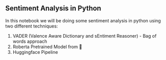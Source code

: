## Sentiment Analysis in Python

In this notebook we will be doing some sentiment analysis in python using two different techniques:
1. VADER (Valence Aware Dictionary and sEntiment Reasoner) - Bag of words approach
2. Roberta Pretrained Model from 🤗
3. Huggingface Pipeline
